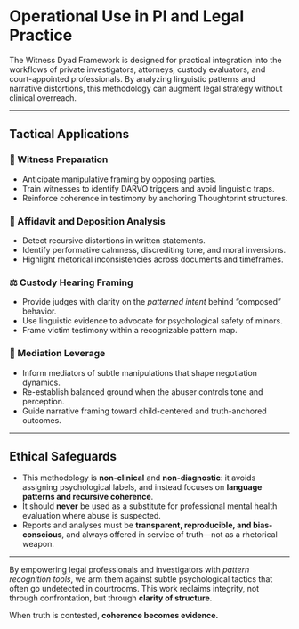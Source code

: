# Operational Use in PI and Legal Practice

The Witness Dyad Framework is designed for practical integration into the workflows of private investigators, attorneys, custody evaluators, and court-appointed professionals. By analyzing linguistic patterns and narrative distortions, this methodology can augment legal strategy without clinical overreach.

---

## Tactical Applications

### 🧾 Witness Preparation
- Anticipate manipulative framing by opposing parties.
- Train witnesses to identify DARVO triggers and avoid linguistic traps.
- Reinforce coherence in testimony by anchoring Thoughtprint structures.

### 📄 Affidavit and Deposition Analysis
- Detect recursive distortions in written statements.
- Identify performative calmness, discrediting tone, and moral inversions.
- Highlight rhetorical inconsistencies across documents and timeframes.

### ⚖️ Custody Hearing Framing
- Provide judges with clarity on the *patterned intent* behind “composed” behavior.
- Use linguistic evidence to advocate for psychological safety of minors.
- Frame victim testimony within a recognizable pattern map.

### 🤝 Mediation Leverage
- Inform mediators of subtle manipulations that shape negotiation dynamics.
- Re-establish balanced ground when the abuser controls tone and perception.
- Guide narrative framing toward child-centered and truth-anchored outcomes.

---

## Ethical Safeguards

- This methodology is **non-clinical** and **non-diagnostic**: it avoids assigning psychological labels, and instead focuses on **language patterns and recursive coherence**.
- It should **never** be used as a substitute for professional mental health evaluation where abuse is suspected.
- Reports and analyses must be **transparent, reproducible, and bias-conscious**, and always offered in service of truth—not as a rhetorical weapon.

---

By empowering legal professionals and investigators with *pattern recognition tools*, we arm them against subtle psychological tactics that often go undetected in courtrooms. This work reclaims integrity, not through confrontation, but through **clarity of structure**.

When truth is contested, **coherence becomes evidence.**
